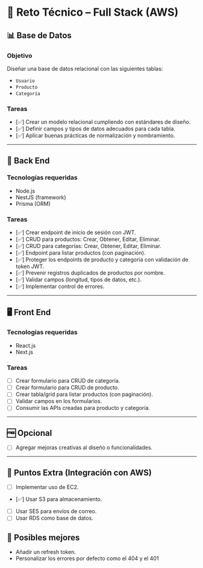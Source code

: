 # 🧪 Reto Técnico – Full Stack (AWS)

## 📊 Base de Datos

### Objetivo
Diseñar una base de datos relacional con las siguientes tablas:
- `Usuario`
- `Producto`
- `Categoría`

### Tareas
- [✅] Crear un modelo relacional cumpliendo con estándares de diseño.
- [✅] Definir campos y tipos de datos adecuados para cada tabla.
- [✅] Aplicar buenas prácticas de normalización y nombramiento.

---

## 🧩 Back End

### Tecnologías requeridas
- Node.js
- NestJS (framework)
- Prisma (ORM)

### Tareas
- [✅] Crear endpoint de inicio de sesión con JWT.
- [✅] CRUD para productos: Crear, Obtener, Editar, Eliminar.
- [✅] CRUD para categorías: Crear, Obtener, Editar, Eliminar.
- [✅] Endpoint para listar productos (con paginación).
- [✅] Proteger los endpoints de producto y categoría con validación de token JWT.
- [✅] Prevenir registros duplicados de productos por nombre.
- [✅] Validar campos (longitud, tipos de datos, etc.).
- [✅] Implementar control de errores.

---

## 🖥️ Front End

### Tecnologías requeridas
- React.js
- Next.js

### Tareas
- [ ] Crear formulario para CRUD de categoría.
- [ ] Crear formulario para CRUD de producto.
- [ ] Crear tabla/grid para listar productos (con paginación).
- [ ] Validar campos en los formularios.
- [ ] Consumir las APIs creadas para producto y categoría.

---

## 🆓 Opcional
- [ ] Agregar mejoras creativas al diseño o funcionalidades.

---

## 🌟 Puntos Extra (Integración con AWS)
- [ ] Implementar uso de EC2.
- [✅] Usar S3 para almacenamiento.
- [ ] Usar SES para envíos de correo.
- [ ] Usar RDS como base de datos.

## 🚀 Posibles mejores
- Añadir un refresh token.
- Personalizar los errores por defecto como el 404 y el 401 